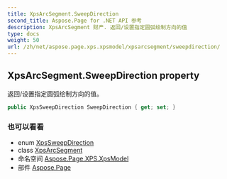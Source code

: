 ```yaml
---
title: XpsArcSegment.SweepDirection
second_title: Aspose.Page for .NET API 参考
description: XpsArcSegment 财产. 返回/设置指定圆弧绘制方向的值
type: docs
weight: 50
url: /zh/net/aspose.page.xps.xpsmodel/xpsarcsegment/sweepdirection/
---
```

## XpsArcSegment.SweepDirection property

返回/设置指定圆弧绘制方向的值。

```csharp
public XpsSweepDirection SweepDirection { get; set; }
```

### 也可以看看

* enum [XpsSweepDirection](../../xpssweepdirection/)
* class [XpsArcSegment](../)
* 命名空间 [Aspose.Page.XPS.XpsModel](../../xpsarcsegment/)
* 部件 [Aspose.Page](../../../)


